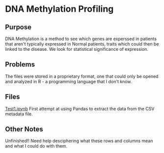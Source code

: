 # DNA Methylation Profiling

## Purpose
DNA Methylation is a method to see which genes are experssed in patients that aren't typically expressed in Normal patients, traits which could then be linked to the disease. We look for statistical significance of expression.

## Problems
The files were stored in a proprietary format, one that could only be opened and analyzed in R - a programming language that I don't know. 

## Files
[Test1.ipynb](Test1.ipynb) First attempt at using Pandas to extract the data from the CSV metadata file.

## Other Notes
Unfinished!! Need help desciphering what these rows and columns mean and what I could do with them.

